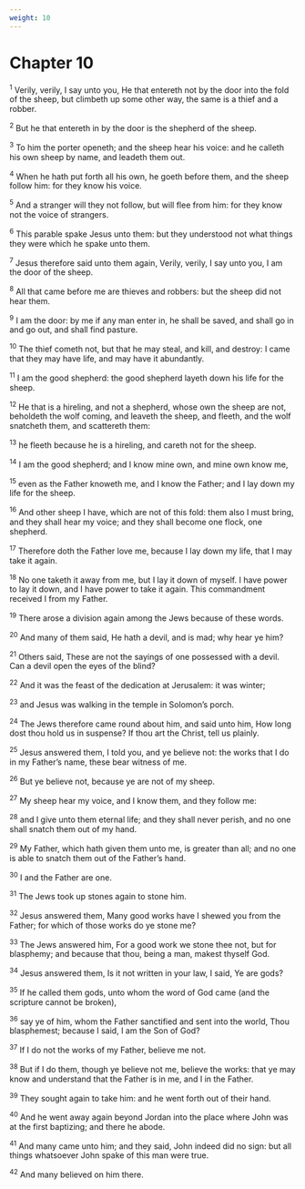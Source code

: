 ```yaml
---
weight: 10
---
```


# Chapter 10

<sup>1</sup> Verily, verily, I say unto you, He that entereth not by the door into the fold of the sheep, but climbeth up some other way, the same is a thief and a robber. 

<sup>2</sup> But he that entereth in by the door is the shepherd of the sheep. 

<sup>3</sup> To him the porter openeth; and the sheep hear his voice: and he calleth his own sheep by name, and leadeth them out. 

<sup>4</sup> When he hath put forth all his own, he goeth before them, and the sheep follow him: for they know his voice. 

<sup>5</sup> And a stranger will they not follow, but will flee from him: for they know not the voice of strangers. 

<sup>6</sup> This parable spake Jesus unto them: but they understood not what things they were which he spake unto them. 

<sup>7</sup> Jesus therefore said unto them again, Verily, verily, I say unto you, I am the door of the sheep. 

<sup>8</sup> All that came before me are thieves and robbers: but the sheep did not hear them. 

<sup>9</sup> I am the door: by me if any man enter in, he shall be saved, and shall go in and go out, and shall find pasture. 

<sup>10</sup> The thief cometh not, but that he may steal, and kill, and destroy: I came that they may have life, and may have it abundantly. 

<sup>11</sup> I am the good shepherd: the good shepherd layeth down his life for the sheep. 

<sup>12</sup> He that is a hireling, and not a shepherd, whose own the sheep are not, beholdeth the wolf coming, and leaveth the sheep, and fleeth, and the wolf snatcheth them, and scattereth them: 

<sup>13</sup> he fleeth because he is a hireling, and careth not for the sheep. 

<sup>14</sup> I am the good shepherd; and I know mine own, and mine own know me, 

<sup>15</sup> even as the Father knoweth me, and I know the Father; and I lay down my life for the sheep. 

<sup>16</sup> And other sheep I have, which are not of this fold: them also I must bring, and they shall hear my voice; and they shall become one flock, one shepherd. 

<sup>17</sup> Therefore doth the Father love me, because I lay down my life, that I may take it again. 

<sup>18</sup> No one taketh it away from me, but I lay it down of myself. I have power to lay it down, and I have power to take it again. This commandment received I from my Father. 

<sup>19</sup> There arose a division again among the Jews because of these words. 

<sup>20</sup> And many of them said, He hath a devil, and is mad; why hear ye him? 

<sup>21</sup> Others said, These are not the sayings of one possessed with a devil. Can a devil open the eyes of the blind? 

<sup>22</sup> And it was the feast of the dedication at Jerusalem: it was winter; 

<sup>23</sup> and Jesus was walking in the temple in Solomon’s porch. 

<sup>24</sup> The Jews therefore came round about him, and said unto him, How long dost thou hold us in suspense? If thou art the Christ, tell us plainly. 

<sup>25</sup> Jesus answered them, I told you, and ye believe not: the works that I do in my Father’s name, these bear witness of me. 

<sup>26</sup> But ye believe not, because ye are not of my sheep. 

<sup>27</sup> My sheep hear my voice, and I know them, and they follow me: 

<sup>28</sup> and I give unto them eternal life; and they shall never perish, and no one shall snatch them out of my hand. 

<sup>29</sup> My Father, which hath given them unto me, is greater than all; and no one is able to snatch them out of the Father’s hand. 

<sup>30</sup> I and the Father are one. 

<sup>31</sup> The Jews took up stones again to stone him. 

<sup>32</sup> Jesus answered them, Many good works have I shewed you from the Father; for which of those works do ye stone me? 

<sup>33</sup> The Jews answered him, For a good work we stone thee not, but for blasphemy; and because that thou, being a man, makest thyself God. 

<sup>34</sup> Jesus answered them, Is it not written in your law, I said, Ye are gods? 

<sup>35</sup> If he called them gods, unto whom the word of God came (and the scripture cannot be broken), 

<sup>36</sup> say ye of him, whom the Father sanctified and sent into the world, Thou blasphemest; because I said, I am the Son of God? 

<sup>37</sup> If I do not the works of my Father, believe me not. 

<sup>38</sup> But if I do them, though ye believe not me, believe the works: that ye may know and understand that the Father is in me, and I in the Father. 

<sup>39</sup> They sought again to take him: and he went forth out of their hand. 

<sup>40</sup> And he went away again beyond Jordan into the place where John was at the first baptizing; and there he abode. 

<sup>41</sup> And many came unto him; and they said, John indeed did no sign: but all things whatsoever John spake of this man were true. 

<sup>42</sup> And many believed on him there. 


